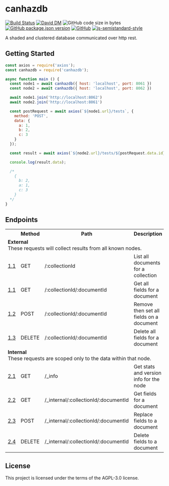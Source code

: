 # canhazdb
[![Build Status](https://travis-ci.org/markwylde/canhazdb.svg?branch=master)](https://travis-ci.org/markwylde/canhazdb)
[![David DM](https://david-dm.org/markwylde/canhazdb.svg)](https://david-dm.org/markwylde/canhazdb)
![GitHub code size in bytes](https://img.shields.io/github/languages/code-size/markwylde/canhazdb)
[![GitHub package.json version](https://img.shields.io/github/package-json/v/markwylde/canhazdb)](https://github.com/markwylde/canhazdb/blob/master/package.json)
[![GitHub](https://img.shields.io/github/license/markwylde/canhazdb)](https://github.com/markwylde/canhazdb/blob/master/LICENSE)
[![js-semistandard-style](https://img.shields.io/badge/code%20style-semistandard-brightgreen.svg?style=flat-square)](https://github.com/standard/semistandard)

A shaded and clustered database communicated over http rest.

## Getting Started
```javascript
const axios = require('axios');
const canhazdb = require('canhazdb');

async function main () {
  const node1 = await canhazdb({ host: 'localhost', port: 8061 })
  const node2 = await canhazdb({ host: 'localhost', port: 8062 })

  await node1.join('http://localhost:8062')
  await node2.join('http://localhost:8061')

  const postRequest = await axios(`${node1.url}/tests`, {
    method: 'POST',
    data: {
      a: 1,
      b: 2,
      c: 3
    }
  });

  const result = await axios(`${node2.url}/tests/${postRequest.data.id}`);

  console.log(result.data);

  /*
    {
      b: 2,
      a: 1,
      c: 3
    }
  */
}
```

## Endpoints

<table>
  <tr>
    <th></th>
    <th>Method</th>
    <th>Path</th>
    <th>Description</th>
  </tr>
  <tr>
    <td colspan=4>
      <strong>External</strong></br>
      These requests will collect results from all known nodes.
    </td>
  </tr>
  <tr>
    <td><a href="https://www.github.com/markwylde/canhazdb">1.1</a></td>
    <td>GET</td>
    <td>/:collectionId</td>
    <td>List all documents for a collection</td>
  </tr>
  <tr>
    <td><a href="https://www.github.com/markwylde/canhazdb">1.1</a></td>
    <td>GET</td>
    <td>/:collectionId/:documentId</td>
    <td>Get all fields for a document</td>
  </tr>
  <tr>
    <td><a href="https://www.github.com/markwylde/canhazdb">1.2</a></td>
    <td>POST</td>
    <td>/:collectionId/:documentId</td>
    <td>Remove then set all fields on a document</td>
  </tr>
  <tr>
    <td><a href="https://www.github.com/markwylde/canhazdb">1.3</a></td>
    <td>DELETE</td>
    <td>/:collectionId/:documentId</td>
    <td>Delete all fields for a document</td>
  </tr>
  <tr>
    <td colspan=4>
      <strong>Internal</strong></br>
      These requests are scoped only to the data within that node.
    </td>
  </tr>
  <tr>
    <td><a href="https://www.github.com/markwylde/canhazdb">2.1</a></td>
    <td>GET</td>
    <td>/_info</td>
    <td>Get stats and version info for the node</td>
  </tr>
  <tr>
    <td><a href="https://www.github.com/markwylde/canhazdb">2.2</a></td>
    <td>GET</td>
    <td>/_internal/:collectionId/:documentId</td>
    <td>Get fields for a document</td>
  </tr>
  <tr>
    <td><a href="https://www.github.com/markwylde/canhazdb">2.3</a></td>
    <td>POST</td>
    <td>/_internal/:collectionId/:documentId</td>
    <td>Replace fields to a document</td>
  </tr>
  <tr>
    <td><a href="https://www.github.com/markwylde/canhazdb">2.4</a></td>
    <td>DELETE</td>
    <td>/_internal/:collectionId/:documentId</td>
    <td>Delete fields to a document</td>
  </tr>
</table>

## License
This project is licensed under the terms of the AGPL-3.0 license.